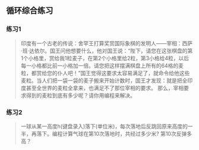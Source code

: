 ## 循环综合练习
### 练习1
>印度有一个古老的传说：舍罕王打算奖赏国际象棋的发明人——宰相：西萨·班·达依尔。国王问他想要什么，他对国王说：“陛下，请您在这张棋盘的第1个小格里，赏给我1粒麦子，在第2个小格里给2粒，第3小格给4粒，以后每一小格都比前一小格加一倍。请您把这样摆满棋盘上所有的64格的麦粒，都赏给您的仆人吧！”国王觉得这要求太容易满足了，就命令给他这些麦粒。当人们把一袋一袋的麦子搬来开始计数时，国王才发现：就是把全印度甚至全世界的麦粒全拿来，也满足不了那位宰相的要求。 那么，宰相要求得到的麦粒到底有多少呢？请你用编程来解决。

### 练习2
>一球从某一高度h(键盘录入)落下(单位米)，每次落地后反跳回原来高度的一半，再落下。编程计算气球在第10次落地时，共经过多少米? 第10次反弹多高？




